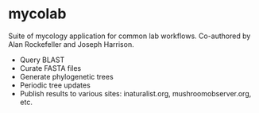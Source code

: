 # mycolab
Suite of mycology application for common lab workflows.
Co-authored by Alan Rockefeller and Joseph Harrison.

- Query BLAST
- Curate FASTA files
- Generate phylogenetic trees
- Periodic tree updates
- Publish results to various sites: inaturalist.org, mushroomobserver.org, etc.